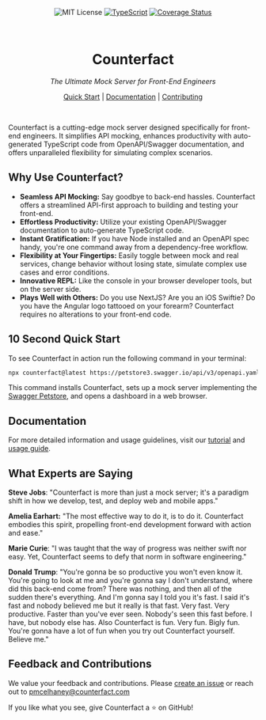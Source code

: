<div align="center"  markdown="1">

![MIT License](https://img.shields.io/badge/license-MIT-blue) [![TypeScript](https://badges.frapsoft.com/typescript/love/typescript.png?v=101)](https://github.com/ellerbrock/typescript-badges/) [![Coverage Status](https://coveralls.io/repos/github/pmcelhaney/counterfact/badge.svg)](https://coveralls.io/github/pmcelhaney/counterfact)

</div>

<br>

<div align="center" markdown="1">

# Counterfact

_The Ultimate Mock Server for Front-End Engineers_

[Quick Start](./docs/quick-start.md) | [Documentation](./docs/usage.md) | [Contributing](CONTRIBUTING.md)

</div>

<br>

Counterfact is a cutting-edge mock server designed specifically for front-end engineers. It simplifies API mocking, enhances productivity with auto-generated TypeScript code from OpenAPI/Swagger documentation, and offers unparalleled flexibility for simulating complex scenarios.

## Why Use Counterfact?

- **Seamless API Mocking:** Say goodbye to back-end hassles. Counterfact offers a streamlined API-first approach to building and testing your front-end.
- **Effortless Productivity:** Utilize your existing OpenAPI/Swagger documentation to auto-generate TypeScript code.
- **Instant Gratification:** If you have Node installed and an OpenAPI spec handy, you're one command away from a dependency-free workflow.
- **Flexibility at Your Fingertips:** Easily toggle between mock and real services, change behavior without losing state, simulate complex use cases and error conditions.
- **Innovative REPL:** Like the console in your browser developer tools, but on the server side.
- **Plays Well with Others:** Do you use NextJS? Are you an iOS Swiftie? Do you have the Angular logo tattooed on your forearm? Counterfact requires no alterations to your front-end code.

## 10 Second Quick Start

To see Counterfact in action run the following command in your terminal:

```sh copy
npx counterfact@latest https://petstore3.swagger.io/api/v3/openapi.yaml api --open
```

This command installs Counterfact, sets up a mock server implementing the [Swagger Petstore](https://petstore.swagger.io/), and opens a dashboard in a web browser.

## Documentation

For more detailed information and usage guidelines, visit our [tutorial](./docs/quick-start.md) and [usage guide](./docs/usage.md).

## What Experts are Saying

**Steve Jobs**: "Counterfact is more than just a mock server; it's a paradigm shift in how we develop, test, and deploy web and mobile apps."

**Amelia Earhart:** "The most effective way to do it, is to do it. Counterfact embodies this spirit, propelling front-end development forward with action and ease."

**Marie Curie**: "I was taught that the way of progress was neither swift nor easy. Yet, Counterfact seems to defy that norm in software engineering."

**Donald Trump**: "You're gonna be so productive you won't even know it. You're going to look at me and you're gonna say I don't understand, where did this back-end come from? There was nothing, and then all of the sudden there's everything. And I'm gonna say I told you it's fast. I said it's fast and nobody believed me but it really is that fast. Very fast. Very productive. Faster than you've ever seen. Nobody's seen this fast before. I have, but nobody else has. Also Counterfact is fun. Very fun. Bigly fun. You're gonna have a lot of fun when you try out Counterfact yourself. Believe me."

## Feedback and Contributions

We value your feedback and contributions. Please [create an issue](https://github.com/pmcelhaney/counterfact/issues/new) or reach out to <pmcelhaney@counterfact.com>

If you like what you see, give Counterfact a ⭐️ on GitHub!
